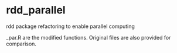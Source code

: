 # rdd_parallel
rdd package refactoring to enable parallel computing

_par.R are the modified functions. Original files are also provided for comparison. 
